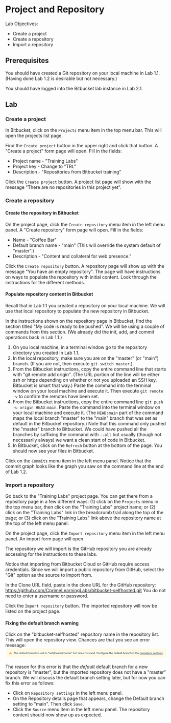 # Project and Repository

Lab Objectives:
- Create a project
- Create a repository
- Import a repository

## Prerequisites

You should have created a Git repository on your local machine in Lab 1.1.  (Having done Lab 1.2 is desirable but not necessary.)

You should have logged into the Bitbucket lab instance in Lab 2.1.

## Lab

### Create a project

In Bitbucket, click on the `Projects` menu item in the top menu bar.  This will open the projects list page.

Find the `Create project` button in the upper right and click that button.  A "Create a project" form page will open. Fill in the fields:
* Project name - "Training Labs"
* Project key - Change to "TRL"
* Description - "Repositories from Bitbucket training"

Click the `Create project` button.  A project list page will show with the message "There are no repositories in this project yet".

### Create a repository

#### Create the repository in Bitbucket

On the project page, click the `Create repository` menu item in the left menu panel.  A "Create repository" form page will open.  Fill in the fields:
* Name - "Coffee Bar"
* Default branch name - "main" (This will override the system default of "master".)
* Description - "Content and collateral for web presence."

Click the `Create repository` button.  A repository page will show up with the message "You have an empty repository".  The page will have instructions on ways to populate the repository with initial content.  Look through the instructions for the different methods.

#### Populate repository content in Bitbucket

Recall that in Lab 1.1 you created a repository on your local machine.  We will use that local repository to populate the new repository in Bitbucket.

In the instructions shown on the repository page in Bitbucket, find the section titled "My code is ready to be pushed".  We will be using a couple of commands from this section. (We already did the init, add, and commit operations back in Lab 1.1.)

1. On you local machine, in a terminal window go to the repository directory you created in Lab 1.1.
2. In the local repository, make sure you are on the "master" (or "main") branch.  (If you are not, then execute `git switch master`.)
3. From the Bitbucket instructions, copy the entire command line that starts with "git remote add origin". (The URL portion of the line will be either ssh or https depending on whether or not you uploaded an SSH key. Bitbucket is smart that way.)  Paste the command into the terminal window on your local machine and execute it.  Then execute `git remote -v` to confirm the remotes have been set.
4. From the Bitbucket instructions, copy the entire command line `git push -u origin HEAD:main`.  Paste the command into the terminal window on your local machine and execute it. (The `HEAD:main` part of the command maps the local branch "master" to the "main" branch that was set as default in the Bitbucket repository.)  Note that this command only pushed the "master" branch to Bitbucket.  We could have pushed all the branches by suffixing the command with `--all` but usually (though not necessarily always) we want a clean start of code in Bitbucket.
5. In Bitbucket, click on the `Refresh` button at the bottom of the page.  You should now see your files in Bitbucket.

Click on the `Commits` menu item in the left menu panel.  Notice that the commit graph looks like the graph you saw on the command line at the end of Lab 1.2.

### Import a repository

Go back to the "Training Labs" project page.  You can get there from a repository page in a few different ways: (1) click on the `Projects` menu in the top menu bar, then click on the "Training Labs" project name; or (2) click on the "Training Labs" link in the breadcrumb trail along the top of the page; or (3) click on the "Training Labs" link above the repository name at the top of the left menu panel.

On the project page, click the `Import repository` menu item in the left menu panel.  An import form page will open.

The repository we will import is the GitHub repository you are already accessing for the instructions to these labs.

Notice that importing from Bitbucket Cloud or GitHub require access credentials.  Since we will import a public repository from GitHub, select the "Git" option as the source to import from.

In the Clone URL field, paste in the clone URL for the GitHub repository: https://github.com/CprimeLearningLabs/bitbucket-selfhosted.git  You do not need to enter a username or password.

Click the `Import repository` button.  The imported repository will now be listed on the project page.

#### Fixing the default branch warning

Click on the "bitbucket-selfhosted" repository name in the repository list.  This will open the repository view.  Chances are that you see an error message:
![Import error](./images/2.2-import-error.png "Import error")

The reason for this error is that the *default* default branch for a new repository is "master", but the imported repository does not have a "master" branch.  We will discuss the default branch setting later, but for now you can fix this error as follows:
- Click on `Repository settings` in the left menu panel.
- On the Repository details page that appears, change the Default branch setting to "main".  Then click `Save`.
- Click the `Source` menu item in the left menu panel.  The repository content should now show up as expected.
